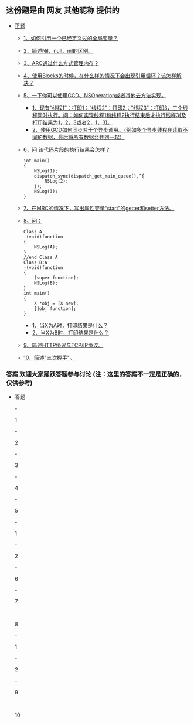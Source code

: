 ## 这份题是由 网友 其他昵称 提供的
*	[正题](#question)
	-	[1、如何引用一个已经定义过的全局变量？](#question_01)
	-	[2、简述Nil、null、nil的区别。](#question_02)
	-	[3、ARC通过什么方式管理内存？](#question_03)
	-	[4、使用Blocks的时候，在什么样的情况下会出现引用循环？该怎样解决？](#question_04)
	-	[5、一下你可以使用GCD、NSOperation或者其他去方法实现。](#question_05)
		-	[1、现有“线程1”：打印1；“线程2”：打印2；“线程3”：打印3，三个线程同时执行。问：如何实现线程1和线程2执行结束后才执行线程3(及打印结果为1，2，3或者2，1，3)。](#question_05_01)
		-	[2、使用GCD如何同步若干个异步调用。（例如多个异步线程在读取不同的数据，最后将所有数据合并到一起）](#question_05_02)
	-	[6、问:该代码片段的执行结果会怎样？](#question_06)  
	
			int main()
			{
				NSLog(1);
				dispatch_sync(dispatch_get_main_queue(),^{
					NSLog(2);
				});
				NSLog(3);
			}
	-	[7、在MRC的情况下，写出属性变量“start”的getter和setter方法。](#question_07)
	-	[8、问：](#question_08)  
	
			Class A
			-(void)function
			{
				NSLog(A);
			}
			//end Class A
			Class B:A
			-(void)function
			{
				[super function];
				NSLog(B);
			}
			int main()
			{
				X *obj = [X new];
				[]obj function];
			}
		-	[1、当X为A时，打印结果是什么？](#question_08_01)
		-	[2、当X为B时，打印结果是什么？](#question_08_02)
	-	[9、简述HTTP协议与TCP/IP协议。](#question_09)
	-	[10、简述"三次握手"。](#question_10)  
	
###	答案 欢迎大家踊跃答题参与讨论 (注：这里的答案不一定是正确的，仅供参考)
*	<p id="question">答题</p>
	-	<p id="question_01">1</p>
	-	<p id="question_02">2</p>
	-	<p id="question_03">3</p>
	-	<p id="question_04">4</p>
	-	<p id="question_05">5</p>
		-	<p id="question_05_01">1</p>
		-	<p id="question_05_02">2</p>
	-	<p id="question_06">6</p>
	-	<p id="question_07">7</p>
	-	<p id="question_08">8</p>
		-	<p id="question_08_01">1</p>
		-	<p id="question_08_02">2</p>
	-	<p id="question_09">9</p>
	-	<p id="question_10">10</p>
			